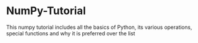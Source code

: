 # NumPy-Tutorial
This numpy tutorial includes all the basics of Python, its various operations, special functions and why it is preferred over the list
